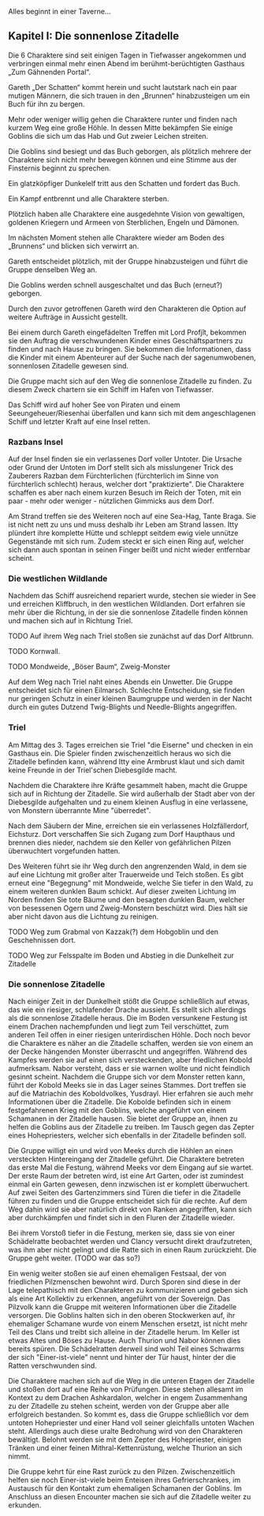Alles beginnt in einer Taverne...

## Kapitel I: Die sonnenlose Zitadelle

Die 6 Charaktere sind seit einigen Tagen in Tiefwasser angekommen und verbringen einmal mehr einen Abend im berühmt-berüchtigten Gasthaus „Zum Gähnenden Portal“.

Gareth „Der Schatten“ kommt herein und sucht lautstark nach ein paar mutigen Männern, die sich trauen in den „Brunnen“ hinabzusteigen um ein Buch für ihn zu bergen.

Mehr oder weniger willig gehen die Charaktere runter und finden nach kurzem Weg eine große Höhle. In dessen Mitte bekämpfen Sie einige Goblins die sich um das Hab und Gut zweier Leichen streiten.

Die Goblins sind besiegt und das Buch geborgen, als plötzlich mehrere der Charaktere sich nicht mehr bewegen können und eine Stimme aus der Finsternis beginnt zu sprechen.

Ein glatzköpfiger Dunkelelf tritt aus den Schatten und fordert das Buch.

Ein Kampf entbrennt und alle Charaktere sterben.

Plötzlich haben alle Charaktere eine ausgedehnte Vision von gewaltigen, goldenen Kriegern und Armeen von Sterblichen, Engeln und Dämonen.

Im nächsten Moment stehen alle Charaktere wieder am Boden des „Brunnens“ und blicken sich verwirrt an.

Gareth entscheidet plötzlich, mit der Gruppe hinabzusteigen und führt die Gruppe denselben Weg an.

Die Goblins werden schnell ausgeschaltet und das Buch (erneut?) geborgen.

Durch den zuvor getroffenen Gareth wird den Charakteren die Option auf weitere Aufträge in Aussicht gestellt.

Bei einem durch Gareth eingefädelten Treffen mit Lord Profjît, bekommen sie den Auftrag die verschwundenen Kinder eines Geschäftspartners zu finden und nach Hause zu bringen. Sie bekommen die Informationen, dass die Kinder mit einem Abenteurer auf der Suche nach der sagenumwobenen, sonnenlosen Zitadelle gewesen sind.

Die Gruppe macht sich auf den Weg die sonnenlose Zitadelle zu finden. Zu diesem Zweck chartern sie ein Schiff im Hafen von Tiefwasser.

Das Schiff wird auf hoher See von Piraten und einem Seeungeheuer/Riesenhai überfallen und kann sich mit dem angeschlagenen Schiff und letzter Kraft auf eine Insel retten.

### Razbans Insel

Auf der Insel finden sie ein verlassenes Dorf voller Untoter. Die Ursache oder Grund der Untoten im Dorf stellt sich als misslungener Trick des Zauberers Razban dem Fürchterlichen (fürchterlich im Sinne von fürchterlich schlecht) heraus, welcher dort "praktizierte". Die Charaktere schaffen es aber nach einem kurzen Besuch im Reich der Toten, mit ein paar - mehr oder weniger - nützlichen Gimmicks aus dem Dorf.

Am Strand treffen sie des Weiteren noch auf eine Sea-Hag, Tante Braga. Sie ist nicht nett zu uns und muss deshalb ihr Leben am Strand lassen. Itty plündert ihre komplette Hütte und schleppt seitdem ewig viele unnütze Gegenstände mit sich rum. Zudem steckt er sich einen Ring auf, welcher sich dann auch spontan in seinen Finger beißt und nicht wieder entfernbar scheint.

### Die westlichen Wildlande

Nachdem das Schiff ausreichend repariert wurde, stechen sie wieder in See und erreichen Kliffbruch, in den westlichen Wildlanden. Dort erfahren sie mehr über die Richtung, in der sie die sonnenlose Zitadelle finden können und machen sich auf in Richtung Triel.

<span class="todo">TODO</span> Auf ihrem Weg nach Triel stoßen sie zunächst auf das Dorf Altbrunn.

<span class="todo">TODO</span> Kornwall.

<span class="todo">TODO</span> Mondweide, „Böser Baum“, Zweig-Monster

Auf dem Weg nach Triel naht eines Abends ein Unwetter. Die Gruppe entscheidet sich für einen Eilmarsch. Schlechte Entscheidung, sie finden nur geringen Schutz in einer kleinen Baumgruppe und werden in der Nacht durch ein gutes Dutzend Twig-Blights und Needle-Blights angegriffen.

### Triel

Am Mittag des 3. Tages erreichen sie Triel "die Eiserne" und checken in ein Gasthaus ein. Die Spieler finden zwischenzeitlich heraus wo sich die Zitadelle befinden kann, während Itty eine Armbrust klaut und sich damit keine Freunde in der Triel'schen Diebesgilde macht.

Nachdem die Charaktere ihre Kräfte gesammelt haben, macht die Gruppe sich auf in Richtung der Zitadelle. Sie wird außerhalb der Stadt aber von der Diebesgilde aufgehalten und zu einem kleinen Ausflug in eine verlassene, von Monstern überrannte Mine "überredet". 

Nach dem Säubern der Mine, erreichen sie ein verlassenes Holzfällerdorf, Eichsturz. Dort verschaffen Sie sich Zugang zum Dorf Haupthaus und brennen dies nieder, nachdem sie den Keller von gefährlichen Pilzen überwuchtert vorgefunden hatten.

Des Weiteren führt sie ihr Weg durch den angrenzenden Wald, in dem sie auf eine Lichtung mit großer alter Trauerweide und Teich stoßen. Es gibt erneut eine "Begegnung" mit Mondweide, welche Sie tiefer in den Wald, zu einem weiteren dunklen Baum schickt. Auf dieser zweiten Lichtung im Norden finden Sie tote Bäume und den besagten dunklen Baum, welcher von besessenen Ogern und Zweig-Monstern beschützt wird. Dies hält sie aber nicht davon aus die Lichtung zu reinigen.

<span class="todo">TODO</span> Weg zum Grabmal von Kazzak(?) dem Hobgoblin und den Geschehnissen dort.

<span class="todo">TODO</span> Weg zur Felsspalte im Boden und Abstieg in die Dunkelheit zur Zitadelle

### Die sonnenlose Zitadelle

Nach einiger Zeit in der Dunkelheit stößt die Gruppe schließlich auf etwas, das wie ein riesiger, schlafender Drache aussieht. Es stellt sich allerdings als die sonnenlose Zitadelle heraus. Die im Boden versunkene Festung ist einem Drachen nachempfunden und liegt zum Teil verschüttet, zum anderen Teil offen in einer riesigen unterirdischen Höhle. Doch noch bevor die Charaktere es näher an die Zitadelle schaffen, werden sie von einem an der Decke hängenden Monster überrascht und angegriffen. Während des Kampfes werden sie auf einen sich versteckenden, aber friedlichen Kobold aufmerksam. Nabor versteht, dass er sie warnen wollte und nicht feindlich gesinnt scheint. Nachdem die Gruppe sich vor dem Monster retten kann, führt der Kobold Meeks sie in das Lager seines Stammes. Dort treffen sie auf die Matriachin des Koboldvolkes, Yusdrayl. Hier erfahren sie auch mehr Informationen über die Zitadelle. Die Kobolde befinden sich in einem festgefahrenen Krieg mit den Goblins, welche angeführt von einem Schamanen in der Zitadelle hausen. Sie bietet der Gruppe an, ihnen zu helfen die Goblins aus der Zitadelle zu treiben. Im Tausch gegen das Zepter eines Hohepriesters, welcher sich ebenfalls in der Zitadelle befinden soll.

Die Gruppe willigt ein und wird von Meeks durch die Höhlen an einen versteckten Hintereingang der Zitadelle geführt. Die Charaktere betreten das erste Mal die Festung, während Meeks vor dem Eingang auf sie wartet. Der erste Raum der betreten wird, ist eine Art Garten, oder ist zumindest einmal ein Garten gewesen, denn inzwischen ist er komplett überwuchert. Auf zwei Seiten des Gartenzimmers sind Türen die tiefer in die Zitadelle führen zu finden und die Gruppe entscheidet sich für die rechte. Auf dem Weg dahin wird sie aber natürlich direkt von Ranken angegriffen, kann sich aber durchkämpfen und findet sich in den Fluren der Zitadelle wieder.

Bei ihrem Vorstoß tiefer in die Festung, merken sie, dass sie von einer Schädelratte beobachtet werden und Clancy versucht direkt draufzutreten, was ihm aber nicht gelingt und die Ratte sich in einen Raum zurückzieht. Die Gruppe geht weiter. (<span class="todo">TODO</span> war das so?)

Ein wenig weiter stoßen sie auf einen ehemaligen Festsaal, der von friedlichen Pilzmenschen bewohnt wird. Durch Sporen sind diese in der Lage telepathisch mit den Charakteren zu kommunizieren und geben sich als eine Art Kollektiv zu erkennen, angeführt von der Sovereign. Das Pilzvolk kann die Gruppe mit weiteren Informationen über die Zitadelle versorgen. Die Goblins halten sich in den oberen Stockwerken auf, ihr ehemaliger Schamane wurde von einem Menschen ersetzt, ist nicht mehr Teil des Clans und treibt sich alleine in der Zitadelle herum. Im Keller ist etwas Altes und Böses zu Hause. Auch Thurion und Nabor können dies bereits spüren. Die Schädelratten derweil sind wohl Teil eines Schwarms der sich "Einer-ist-viele" nennt und hinter der Tür haust, hinter der die Ratten verschwunden sind.

Die Charaktere machen sich auf die Weg in die unteren Etagen der Zitadelle und stoßen dort auf eine Reihe von Prüfungen. Diese stehen allesamt im Kontext zu dem Drachen Ashkardalon, welcher in engem Zusammenhang zu der Zitadelle zu stehen scheint, werden von der Gruppe aber alle erfolgreich bestanden. So kommt es, dass die Gruppe schließlich vor dem untoten Hohepriester und einer Hand voll seiner gleichfalls untoten Wachen steht. Allerdings auch diese uralte Bedrohung wird von den Charakteren bewältigt. Belohnt werden sie mit dem Zepter des Hohepriester, einigen Tränken und einer feinen Mithral-Kettenrüstung, welche Thurion an sich nimmt. 

Die Gruppe kehrt für eine Rast zurück zu den Pilzen. Zwischenzeitlich helfen sie noch Einer-ist-viele beim Enteisen ihres Gefrierschrankes, im Austausch für den Kontakt zum ehemaligen Schamanen der Goblins. Im Anschluss an diesen Encounter machen sie sich auf die Zitadelle weiter zu erkunden.